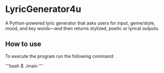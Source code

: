 # LyricGenerator4u

A Python-powered lyric generator that asks users for input, genre/style, mood, and key words—and then returns stylized, poetic or lyrical outputs. 

## How to use

To execute the program run the following command:

'''bash
$ ./main 
'''
